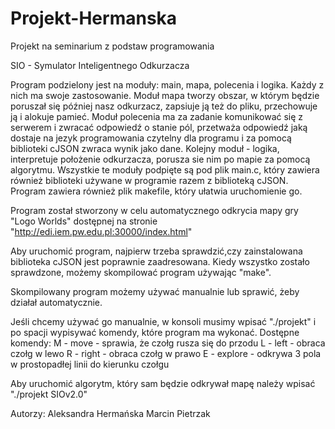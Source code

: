 # Projekt-Hermanska
Projekt na seminarium z podstaw programowania

SIO - Symulator Inteligentnego Odkurzacza 

Program podzielony jest na moduły: main, mapa, polecenia i logika. Każdy z nich ma swoje zastosowanie.
Moduł mapa tworzy obszar, w którym będzie poruszał się później nasz odkurzacz, zapsiuje ją też do pliku, przechowuje ją i alokuje pamieć.
Moduł polecenia ma za zadanie komunikować się z serwerem i zwracać odpowiedź o stanie pól, przetważa odpowiedź jaką dostaje na jezyk programowania czytelny dla programu i za pomocą biblioteki cJSON zwraca wynik jako dane.
Kolejny moduł - logika, interpretuje położenie odkurzacza, porusza sie nim po mapie za pomocą algorytmu. 
Wszystkie te moduły podpięte są pod plik main.c, który zawiera również biblioteki używane w programie razem z biblioteką cJSON. 
Program zawiera również plik makefile, który ułatwia uruchomienie go.

Program został stworzony w celu automatycznego odkrycia mapy gry "Logo Worlds" dostępnej na stronie "http://edi.iem.pw.edu.pl:30000/index.html"

Aby uruchomić program, najpierw trzeba sprawdzić,czy zainstalowana biblioteka cJSON jest poprawnie zaadresowana.
Kiedy wszystko zostało sprawdzone, możemy skompilować program używając "make".

Skompilowany program możemy używać manualnie lub sprawić, żeby działał automatycznie.

Jeśli chcemy używać go manualnie, w konsoli musimy wpisać "./projekt" i po spacji wypisywać komendy, które program ma wykonać.
Dostępne komendy:
M - move - sprawia, że czołg rusza się do przodu
L - left - obraca czołg w lewo
R - right - obraca czołg w prawo
E - explore - odkrywa 3 pola w prostopadłej linii do kierunku czołgu

Aby uruchomić algorytm, który sam będzie odkrywał mapę należy wpisać "./projekt SIOv2.0"



Autorzy: 
Aleksandra Hermańska
Marcin Pietrzak
